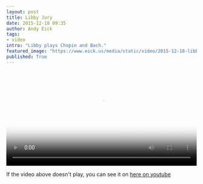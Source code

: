 ```yaml
---
layout: post
title: Libby Jury
date: 2015-12-18 09:35
author: Andy Eick
tags: 
- video
intro: "Libby plays Chopin and Bach."
featured_image: "https://www.eick.us/media/static/video/2015-12-18-libby-jury/libby-jury-poster.jpg"
published: True
---
```

<video width='100%' src='https://www.eick.us/media/static/video/2015-12-18-libby-jury/libby-jury.m3u8' controls poster='https://www.eick.us/media/static/video/2015-12-18-libby-jury/libby-jury-poster.jpg'></video>

If the video above doesn't play, you can see it on [here on youtube](https://youtu.be/qbFuU7Ov49o)